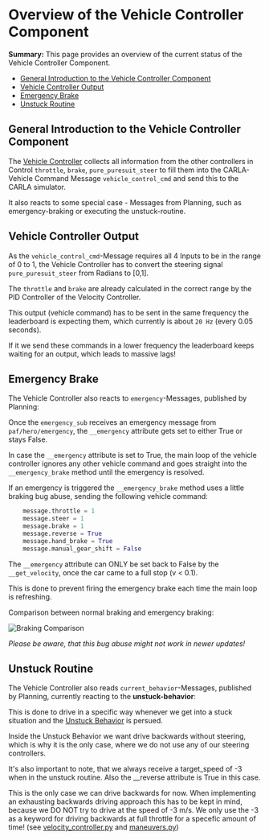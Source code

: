 # Overview of the Vehicle Controller Component

**Summary:** This page provides an overview of the current status of the Vehicle Controller Component.

- [General Introduction to the Vehicle Controller Component](#general-introduction-to-the-vehicle-controller-component)
- [Vehicle Controller Output](#vehicle-controller-output)
- [Emergency Brake](#emergency-brake)
- [Unstuck Routine](#unstuck-routine)

## General Introduction to the Vehicle Controller Component

The [Vehicle Controller](../../code/control/src/vehicle_controller.py) collects all information from the other controllers in Control ```throttle```, ```brake```, ```pure_puresuit_steer```
to fill them into the CARLA-Vehicle Command Message ```vehicle_control_cmd``` and send this to the CARLA simulator.

It also reacts to some special case - Messages from Planning, such as emergency-braking or executing the unstuck-routine.

## Vehicle Controller Output

As the ```vehicle_control_cmd```-Message requires all 4 Inputs to be in the range of 0 to 1, the Vehicle Controller has to convert the steering signal ```pure_puresuit_steer``` from Radians to [0,1].

The ```throttle``` and ```brake``` are already calculated in the correct range by the PID Controller of the Velocity Controller.

This output (vehicle command) has to be sent in the same frequency the leaderboard is expecting them, which currently is about ```20 Hz``` (every 0.05 seconds).

If it we send these commands in a lower frequency the leaderboard keeps waiting for an output, which leads to massive lags!

## Emergency Brake

The Vehicle Controller also reacts to ```emergency```-Messages, published by Planning:

Once the ```emergency_sub``` receives an emergency message from ```paf/hero/emergency```, the ```__emergency``` attribute gets set to either True or stays False.

In case the ```__emergency``` attribute is set to True, the main loop of the vehicle controller ignores any other vehicle command and goes straight into the ```__emergency_brake``` method until the emergency is resolved.

If an emergency is triggered the ```__emergency_brake``` method uses a little braking bug abuse, sending the following vehicle command:

```Python
    message.throttle = 1
    message.steer = 1
    message.brake = 1
    message.reverse = True
    message.hand_brake = True
    message.manual_gear_shift = False
```

The ```__emergency``` attribute can ONLY be set back to False by the ```__get_velocity```, once the car came to a full stop (v < 0.1).

This is done to prevent firing the emergency brake each time the main loop is refreshing.

Comparison between normal braking and emergency braking:

![Braking Comparison](/doc/assets/control/emergency_brake_stats_graph.png)

_Please be aware, that this bug abuse might not work in newer updates!_

## Unstuck Routine

The Vehicle Controller also reads ```current_behavior```-Messages, published by Planning, currently reacting to the **unstuck-behavior**:

This is done to drive in a specific way whenever we get into a stuck situation and the [Unstuck Behavior](/doc/planning/Behavior_detailed.md) is persued.

Inside the Unstuck Behavior we want drive backwards without steering, which is why it is the only case, where we do not use any of our steering controllers.

It's also important to note, that we always receive a target_speed of -3 when in the unstuck routine. Also the __reverse attribute is True in this case.

This is the only case we can drive backwards for now. When implementing an exhausting backwards driving approach this has to be kept in mind, because we DO NOT try to drive at the speed of -3 m/s. We only use the -3 as a keyword for driving backwards at full throttle for a specefic amount of time!
(see [velocity_controller.py](/code/control/src/velocity_controller.py)
and [maneuvers.py](/code/planning/src/behavior_agent/behaviours/maneuvers.py))
